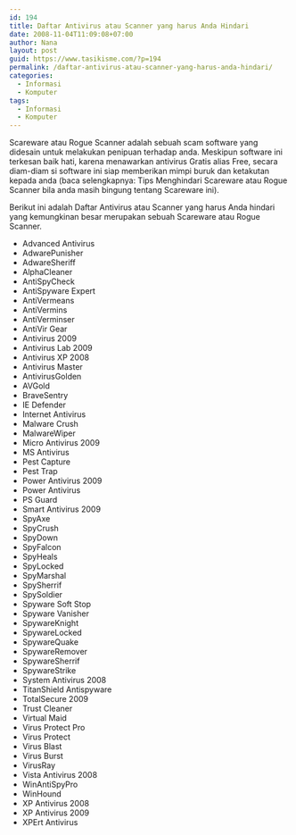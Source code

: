 ```yaml
---
id: 194
title: Daftar Antivirus atau Scanner yang harus Anda Hindari
date: 2008-11-04T11:09:08+07:00
author: Nana
layout: post
guid: https://www.tasikisme.com/?p=194
permalink: /daftar-antivirus-atau-scanner-yang-harus-anda-hindari/
categories:
  - Informasi
  - Komputer
tags:
  - Informasi
  - Komputer
---
```

Scareware atau Rogue Scanner adalah sebuah scam software yang didesain untuk melakukan penipuan terhadap anda. Meskipun software ini terkesan baik hati, karena menawarkan antivirus Gratis alias Free, secara diam-diam si software ini siap memberikan mimpi buruk dan ketakutan kepada anda (baca selengkapnya: Tips Menghindari Scareware atau Rogue Scanner bila anda masih bingung tentang Scareware ini).

Berikut ini adalah Daftar Antivirus atau Scanner yang harus Anda hindari yang kemungkinan besar merupakan sebuah Scareware atau Rogue Scanner.

  * Advanced Antivirus
  * AdwarePunisher
  * AdwareSheriff
  * AlphaCleaner
  * AntiSpyCheck
  * AntiSpyware Expert
  * AntiVermeans
  * AntiVermins
  * AntiVerminser
  * AntiVir Gear
  * Antivirus 2009
  * Antivirus Lab 2009
  * Antivirus XP 2008
  * Antivirus Master
  * AntivirusGolden
  * AVGold
  * BraveSentry
  * IE Defender
  * Internet Antivirus
  * Malware Crush
  * MalwareWiper
  * Micro Antivirus 2009
  * MS Antivirus
  * Pest Capture
  * Pest Trap
  * Power Antivirus 2009
  * Power Antivirus
  * PS Guard
  * Smart Antivirus 2009
  * SpyAxe
  * SpyCrush
  * SpyDown
  * SpyFalcon
  * SpyHeals
  * SpyLocked
  * SpyMarshal
  * SpySherrif
  * SpySoldier
  * Spyware Soft Stop
  * Spyware Vanisher
  * SpywareKnight
  * SpywareLocked
  * SpywareQuake
  * SpywareRemover
  * SpywareSherrif
  * SpywareStrike
  * System Antivirus 2008
  * TitanShield Antispyware
  * TotalSecure 2009
  * Trust Cleaner
  * Virtual Maid
  * Virus Protect Pro
  * Virus Protect
  * Virus Blast
  * Virus Burst
  * VirusRay
  * Vista Antivirus 2008
  * WinAntiSpyPro
  * WinHound
  * XP Antivirus 2008
  * XP Antivirus 2009
  * XPErt Antivirus
